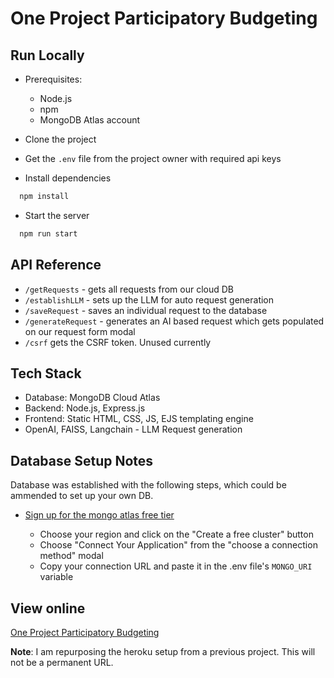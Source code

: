 # One Project Participatory Budgeting

## Run Locally

* Prerequisites:
  * Node.js
  * npm
  * MongoDB Atlas account


* Clone the project

* Get the `.env` file from the project owner with required api keys

* Install dependencies

```bash
  npm install
```

* Start the server

```bash
  npm run start
```

## API Reference

* `/getRequests` - gets all requests from our cloud DB
* `/establishLLM` - sets up the LLM for auto request generation
* `/saveRequest` - saves an individual request to the database
* `/generateRequest` - generates an AI based request which gets populated on our request form modal
* `/csrf` gets the CSRF token. Unused currently

## Tech Stack
* Database: MongoDB Cloud Atlas
* Backend: Node.js, Express.js
* Frontend: Static HTML, CSS, JS, EJS templating engine
* OpenAI, FAISS, Langchain - LLM Request generation


## Database Setup Notes

Database was established with the following steps, which could be ammended to set up your own DB.

* [Sign up for the mongo atlas free tier](https://www.mongodb.com/cloud/atlas)

  * Choose your region and click on the "Create a free cluster" button
  * Choose "Connect Your Application" from the "choose a connection method" modal
  * Copy your connection URL and paste it in the .env file's `MONGO_URI` variable

## View online

[One Project Participatory Budgeting](https://showlinks.herokuapp.com/op)

**Note**: I am repurposing the heroku setup from a previous project. This will not be a permanent URL.

